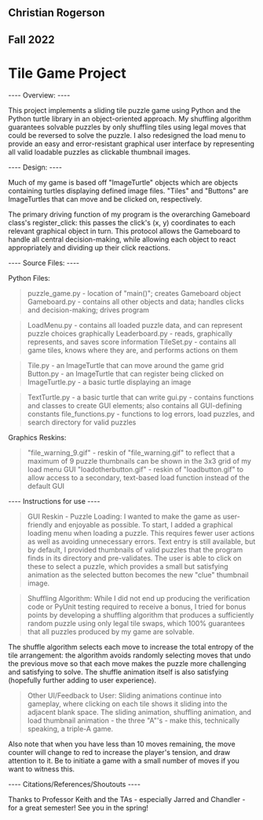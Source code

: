 ## Christian Rogerson

## Fall 2022

# Tile Game Project

---- Overview: ----

This project implements a sliding tile puzzle game using Python and the Python turtle library in an object-oriented approach.  My shuffling algorithm guarantees solvable puzzles by only shuffling tiles using legal moves that could be reversed to solve the puzzle.  I also redesigned the load menu to provide an easy and error-resistant graphical user interface by representing all valid loadable puzzles as clickable thumbnail images.

---- Design: ----

Much of my game is based off "ImageTurtle" objects which are objects containing turtles displaying defined image files.  "Tiles" and "Buttons" are ImageTurtles that can move and be clicked on, respectively.

The primary driving function of my program is the overarching Gameboard class's register_click: this passes the click's (x, y) coordinates to each relevant graphical object in turn.  This protocol allows the Gameboard to handle all central decision-making, while allowing each object to react appropriately and dividing up their click reactions.

---- Source Files: ----

Python Files:
> puzzle_game.py - location of "main()"; creates Gameboard object
> Gameboard.py - contains all other objects and data; handles clicks and decision-making; drives program

> LoadMenu.py - contains all loaded puzzle data, and can represent puzzle choices graphically
> Leaderboard.py - reads, graphically represents, and saves score information
> TileSet.py - contains all game tiles, knows where they are, and performs actions on them

> Tile.py - an ImageTurtle that can move around the game grid
> Button.py - an ImageTurtle that can register being clicked on
> ImageTurtle.py - a basic turtle displaying an image

> TextTurtle.py - a basic turtle that can write
> gui.py - contains functions and classes to create GUI elements; also contains all GUI-defining constants
> file_functions.py - functions to log errors, load puzzles, and search directory for valid puzzles

Graphics Reskins:
> "file_warning_9.gif" - reskin of "file_warning.gif" to reflect that a maximum of 9 puzzle thumbnails can be shown in the 3x3 grid of my load menu GUI
> "loadotherbutton.gif" - reskin of "loadbutton.gif" to allow access to a secondary, text-based load function instead of the default GUI

---- Instructions for use ----

> GUI Reskin - Puzzle Loading:
I wanted to make the game as user-friendly and enjoyable as possible.  To start, I added a graphical loading menu when loading a puzzle.  This requires fewer user actions as well as avoiding unnecessary errors.  Text entry is still available, but by default, I provided thumbnails of valid puzzles that the program finds in its directory and pre-validates.  The user is able to click on these to select a puzzle, which provides a small but satisfying animation as the selected button becomes the new "clue" thumbnail image.

> Shuffling Algorithm:
While I did not end up producing the verification code or PyUnit testing required to receive a bonus, I tried for bonus points by developing a shuffling algorithm that produces a sufficiently random puzzle using only legal tile swaps, which 100% guarantees that all puzzles produced by my game are solvable.

The shuffle algorithm selects each move to increase the total entropy of the tile arrangement: the algorithm avoids randomly selecting moves that undo the previous move so that each move makes the puzzle more challenging and satisfying to solve.  The shuffle animation itself is also satisfying (hopefully further adding to user experience).  

> Other UI/Feedback to User:
Sliding animations continue into gameplay, where clicking on each tile shows it sliding into the adjacent blank space.  The sliding animation, shuffling animation, and load thumbnail animation - the three "A"'s - make this, technically speaking, a triple-A game.

Also note that when you have less than 10 moves remaining, the move counter will change to red to increase the player's tension, and draw attention to it.  Be to initiate a game with a small number of moves if you want to witness this.

---- Citations/References/Shoutouts ----

Thanks to Professor Keith and the TAs - especially Jarred and Chandler - for a great semester!  See you in the spring!
